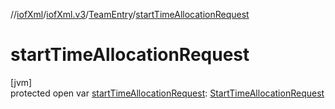 //[iofXml](../../../index.md)/[iofXml.v3](../index.md)/[TeamEntry](index.md)/[startTimeAllocationRequest](start-time-allocation-request.md)

# startTimeAllocationRequest

[jvm]\
protected open var [startTimeAllocationRequest](start-time-allocation-request.md): [StartTimeAllocationRequest](../-start-time-allocation-request/index.md)

